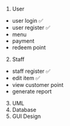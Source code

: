 1. User
- user login ✅
- user register ✅
- menu
- payment
- redeem point

2. Staff
- staff register ✅
- edit item ✅
- view customer point
- generate report

3. UML
4. Database
5. GUI Design
